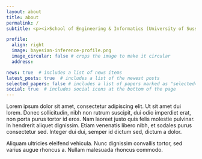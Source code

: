 ```yaml
---
layout: about
title: about
permalink: /
subtitle: <p><i>School of Engineering & Informatics (University of Sussex)</i></p>

profile:
  align: right
  image: bayesian-inference-profile.png 
  image_circular: false # crops the image to make it circular
  address: 

news: true  # includes a list of news items
latest_posts: true  # includes a list of the newest posts
selected_papers: false # includes a list of papers marked as "selected={true}"
social: true  # includes social icons at the bottom of the page
---
```


Lorem ipsum dolor sit amet, consectetur adipiscing elit. Ut sit amet dui lorem. Donec sollicitudin, nibh non rutrum suscipit, dui odio imperdiet erat, non porta purus tortor id eros. Nam laoreet justo quis felis molestie pulvinar. In hendrerit aliquet dignissim. Etiam venenatis libero nibh, et sodales purus consectetur sed. Integer dui dui, semper id dictum sed, dictum a dolor.

Aliquam ultricies eleifend vehicula. Nunc dignissim convallis tortor, sed varius augue rhoncus a. Nullam malesuada rhoncus commodo.
